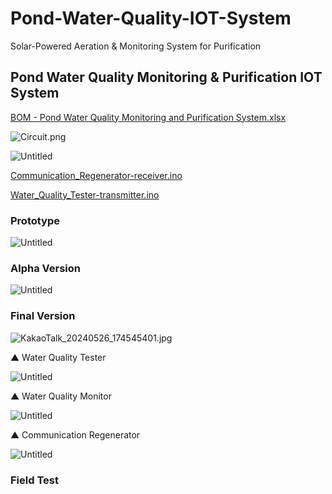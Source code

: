# Pond-Water-Quality-IOT-System
Solar-Powered Aeration &amp; Monitoring System for Purification
## Pond Water Quality Monitoring & Purification IOT System

[BOM - Pond Water Quality Monitoring and Purification System.xlsx](https://prod-files-secure.s3.us-west-2.amazonaws.com/28067da0-312a-4c2d-82c1-b8c807d89079/7c8b6a00-050a-47f7-bfd1-f2b3b6e60fe6/BOM_-_Pond_Water_Quality_Monitoring_and_Purification_System.xlsx)

![Circuit.png](https://prod-files-secure.s3.us-west-2.amazonaws.com/28067da0-312a-4c2d-82c1-b8c807d89079/61260bdf-26ab-49bb-b7df-183f50b0a6f9/Circuit.png)

![Untitled](https://prod-files-secure.s3.us-west-2.amazonaws.com/28067da0-312a-4c2d-82c1-b8c807d89079/10d80fa5-4695-4a51-ac6c-2ac6607e1421/Untitled.png)

[Communication_Regenerator-receiver.ino](https://prod-files-secure.s3.us-west-2.amazonaws.com/28067da0-312a-4c2d-82c1-b8c807d89079/d0af59a1-05f0-4469-aee3-2495aabf95f0/Communication_Regenerator-receiver.ino)

[Water_Quality_Tester-transmitter.ino](https://prod-files-secure.s3.us-west-2.amazonaws.com/28067da0-312a-4c2d-82c1-b8c807d89079/d5c9257b-a19d-4c31-b104-ecef23e62843/Water_Quality_Tester-transmitter.ino)

### 

### Prototype

![Untitled](https://prod-files-secure.s3.us-west-2.amazonaws.com/28067da0-312a-4c2d-82c1-b8c807d89079/d9514271-53a2-45bd-8aee-72e547e17b5f/Untitled.png)

### **Alpha Version**

![Untitled](https://prod-files-secure.s3.us-west-2.amazonaws.com/28067da0-312a-4c2d-82c1-b8c807d89079/2411dd28-2966-481b-a816-1c26a2741813/Untitled.png)

### Final Version

![KakaoTalk_20240526_174545401.jpg](https://prod-files-secure.s3.us-west-2.amazonaws.com/28067da0-312a-4c2d-82c1-b8c807d89079/1418b09e-1840-4570-b140-d621e7da74d9/KakaoTalk_20240526_174545401.jpg)

▲ Water Quality Tester

![Untitled](https://prod-files-secure.s3.us-west-2.amazonaws.com/28067da0-312a-4c2d-82c1-b8c807d89079/986d159c-dde4-4a9c-ad78-a7d22b911ec7/Untitled.png)

▲ Water Quality Monitor

![Untitled]([https://prod-files-secure.s3.us-west-2.amazonaws.com/28067da0-312a-4c2d-82c1-b8c807d89079/644b53dc-b3ae-409e-8290-a3f03f2b8300/Untitled.png](https://www.notion.so/Pond-Water-Quality-IOT-System-281be2731a6043bba31139510fef9ece?pvs=4#5224a2867afb44b48721455de3b0cf36))

▲ Communication Regenerator

![Untitled](https://prod-files-secure.s3.us-west-2.amazonaws.com/28067da0-312a-4c2d-82c1-b8c807d89079/c159bec9-6183-4dee-9472-f1ba89bcf52b/Untitled.png)

### **Field Test**
